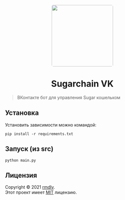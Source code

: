 <p align="center">
  <a href="https://github.com/rmdlv/sugarchain-vk">
    <img src="https://sun9-57.userapi.com/impg/YH1PCDUnWVh11U5S43YQco3b0QRVze2VMg-r_A/AZM9FaD55bQ.jpg?size=1024x1024&quality=95&sign=582906b7679c4d5ae3a7d06d94448700&type=album" width="200px" style="display: inline-block; border-radius: 5px">
  </a>
</p>
<h1 align="center">
  Sugarchain VK
</h1>

> ВКонтакте бот для управления Sugar кошельком

## Установка

Установить зависимости можно командой:

```shell
pip install -r requirements.txt
```

## Запуск (из src)

```shell
python main.py
```

## Лицензия

Copyright © 2021 [rmdlv](https://github.com/rmdlv).\
Этот проект имеет [MIT](https://github.com/rmdlv/sugarchain-vk/blob/master/LICENSE) лицензию.
